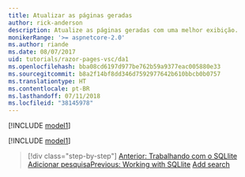 ```yaml
---
title: Atualizar as páginas geradas
author: rick-anderson
description: Atualize as páginas geradas com uma melhor exibição.
monikerRange: '>= aspnetcore-2.0'
ms.author: riande
ms.date: 08/07/2017
uid: tutorials/razor-pages-vsc/da1
ms.openlocfilehash: bba08cd6197d977be762b59a9377eac005880e33
ms.sourcegitcommit: b8a2f14bf8dd346d7592977642b610bbcb0b0757
ms.translationtype: HT
ms.contentlocale: pt-BR
ms.lasthandoff: 07/11/2018
ms.locfileid: "38145978"
---
```

[!INCLUDE [model1](../../includes/RP/da1.md)]

[!INCLUDE [model1](../../includes/RP/da2.md)]

> [!div class="step-by-step"]
> <span data-ttu-id="15007-103">[Anterior: Trabalhando com o SQLlite](xref:tutorials/razor-pages-vsc/sql)
> [Adicionar pesquisa](xref:tutorials/razor-pages/search)</span><span class="sxs-lookup"><span data-stu-id="15007-103">[Previous: Working with SQLlite](xref:tutorials/razor-pages-vsc/sql)
[Add search](xref:tutorials/razor-pages/search)</span></span>
